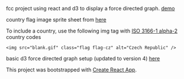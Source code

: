 fcc project using react and d3 to display a force directed graph. [demo](https://nikrb.github.io/fcc-countries)

country flag image sprite sheet from [here](https://www.flag-sprites.com/)

To include a country, use the following img tag with
[ISO 3166-1 alpha-2](https://en.wikipedia.org/wiki/ISO_3166-1_alpha-2) country codes

```
<img src="blank.gif" class="flag flag-cz" alt="Czech Republic" />
```

basic d3 force directed graph setup (updated to version 4) [here](https://egghead.io/lessons/react-creating-a-d3-force-layout-in-react-c65fa37c)

This project was bootstrapped with [Create React App](https://github.com/facebookincubator/create-react-app).
